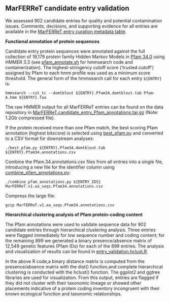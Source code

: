 ## MarFERReT candidate entry validation
We assessed 902 candidate entries for quality and potential contamination issues. Comments, decisions, and supporting evidence for all entries are available in the [MarFERReT entry curation metadata table](https://zenodo.org/record/8011714/files/MarFERReT.v1.entry_curation.csv). 


**Functional annotation of protein sequences**

Candidate entry protein sequences were annotated against the full collection of 19,179 protein family Hidden Markov Models in [Pfam 34.0](https://ftp.ebi.ac.uk/pub/databases/Pfam/releases/Pfam34.0/) using HMMER 3.3 (see [pfam_annotate.sh](https://github.com/armbrustlab/marferret/blob/main/scripts/pfam_annotate.sh) for hmmsearch code and containerization). The highest-stringency cutoff score (‘trusted cutoff’) assigned by Pfam to each hmm profile was used as a minimum score threshold. The general form of the hmmsearch call for each entry `${ENTRY}` is:

  `hmmsearch --cut_tc --domtblout ${ENTRY}.Pfam34.domtblout.tab Pfam-A.hmm ${ENTRY}.faa`

The raw HMMER output for all MarFERReT entries can be found on the data repository in [MarFERReT.candidate_entry_Pfam_annotations.tar.gz](https://zenodo.org/record/8011714/files/MarFERReT.candidate_entry_Pfam_annotations.tar.gz) (Note: 1.2Gb compressed file). 

If the protein received more than one Pfam match, the best scoring Pfam annotation (highest bitscore) is selected using [best_pfam.py](https://github.com/armbrustlab/marferret/blob/main/scripts/python/best_pfam.py) and converted to a CSV format for downstream analyses:

  `./best_pfam.py ${ENTRY}.Pfam34.domtblout.tab ${ENTRY}.Pfam34.annotations.csv`

Combine the Pfam.34.annotations.csv files from all entries into a single file, introducing a new file for the identifier column using [combine_pfam_annotations.py](https://github.com/armbrustlab/marferret/blob/main/scripts/python/combine_pfam_annotations.py):

  `./combine_pfam_annotations.py ${ENTRY_IDS} MarFERReT.v1.aa_seqs.Pfam34.annotations.csv`

Compress the large file:

  `gzip MarFERReT.v1.aa_seqs.Pfam34.annotations.csv`


**Hierarchical clustering analysis of Pfam protein-coding content**

The Pfam annotations were used to validate sequence data for 902 candidate entries through hierarchical clustering analysis. Three entries were flagged immediately for low sequence number and coding content; for the remaining 899 we generated a binary presence/absence matrix of 12,549 genetic features (Pfam IDs) for each of the 899 entries. The analysis and visualization of results can be found in [entry_validation.hclust.R](https://github.com/armbrustlab/marferret/blob/main/scripts/R/entry_validation.hclust.R). 

In the above R code,a binary distance matrix is computed from the presence/absence matrix with the dist() function,and complete hierarchical clustering is conducted with the hclust() function. The ggplot2 and ggtree libraries are used for visualization. From this output, entries are flagged if they did not cluster with their taxonomic lineage or showed other placements indicative of a protein coding inventory incongruent with their known ecological function and taxonomic relationships.

